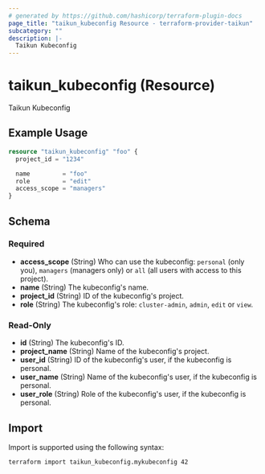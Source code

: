 ```yaml
---
# generated by https://github.com/hashicorp/terraform-plugin-docs
page_title: "taikun_kubeconfig Resource - terraform-provider-taikun"
subcategory: ""
description: |-
  Taikun Kubeconfig
---
```


# taikun_kubeconfig (Resource)

Taikun Kubeconfig

## Example Usage

```terraform
resource "taikun_kubeconfig" "foo" {
  project_id = "1234"

  name         = "foo"
  role         = "edit"
  access_scope = "managers"
}
```

<!-- schema generated by tfplugindocs -->
## Schema

### Required

- **access_scope** (String) Who can use the kubeconfig: `personal` (only you), `managers` (managers only) or `all` (all users with access to this project).
- **name** (String) The kubeconfig's name.
- **project_id** (String) ID of the kubeconfig's project.
- **role** (String) The kubeconfig's role: `cluster-admin`, `admin`, `edit` or `view`.

### Read-Only

- **id** (String) The kubeconfig's ID.
- **project_name** (String) Name of the kubeconfig's project.
- **user_id** (String) ID of the kubeconfig's user, if the kubeconfig is personal.
- **user_name** (String) Name of the kubeconfig's user, if the kubeconfig is personal.
- **user_role** (String) Role of the kubeconfig's user, if the kubeconfig is personal.

## Import

Import is supported using the following syntax:

```shell
terraform import taikun_kubeconfig.mykubeconfig 42
```
